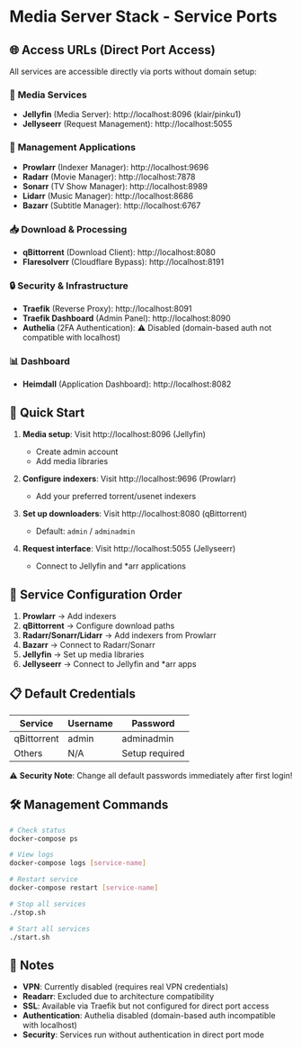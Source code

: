 # Media Server Stack - Service Ports

## 🌐 Access URLs (Direct Port Access)

All services are accessible directly via ports without domain setup:

### 🎥 **Media Services**
- **Jellyfin** (Media Server): http://localhost:8096 (klair/pinku1)
- **Jellyseerr** (Request Management): http://localhost:5055

### 🔧 **Management Applications**
- **Prowlarr** (Indexer Manager): http://localhost:9696
- **Radarr** (Movie Manager): http://localhost:7878
- **Sonarr** (TV Show Manager): http://localhost:8989
- **Lidarr** (Music Manager): http://localhost:8686
- **Bazarr** (Subtitle Manager): http://localhost:6767

### 📥 **Download & Processing**
- **qBittorrent** (Download Client): http://localhost:8080
- **Flaresolverr** (Cloudflare Bypass): http://localhost:8191

### 🔒 **Security & Infrastructure**
- **Traefik** (Reverse Proxy): http://localhost:8091
- **Traefik Dashboard** (Admin Panel): http://localhost:8090
- **Authelia** (2FA Authentication): ⚠️ Disabled (domain-based auth not compatible with localhost)

### 📊 **Dashboard**
- **Heimdall** (Application Dashboard): http://localhost:8082

## 🚀 **Quick Start**

1. **Media setup**: Visit http://localhost:8096 (Jellyfin)
   - Create admin account
   - Add media libraries

2. **Configure indexers**: Visit http://localhost:9696 (Prowlarr)
   - Add your preferred torrent/usenet indexers

3. **Set up downloaders**: Visit http://localhost:8080 (qBittorrent)
   - Default: `admin` / `adminadmin`

4. **Request interface**: Visit http://localhost:5055 (Jellyseerr)
   - Connect to Jellyfin and *arr applications

## 🔧 **Service Configuration Order**

1. **Prowlarr** → Add indexers
2. **qBittorrent** → Configure download paths
3. **Radarr/Sonarr/Lidarr** → Add indexers from Prowlarr
4. **Bazarr** → Connect to Radarr/Sonarr
5. **Jellyfin** → Set up media libraries
6. **Jellyseerr** → Connect to Jellyfin and *arr apps

## 📋 **Default Credentials**

| Service | Username | Password |
|---------|----------|----------|
| qBittorrent | admin | adminadmin |
| Others | N/A | Setup required |

⚠️ **Security Note**: Change all default passwords immediately after first login!

## 🛠️ **Management Commands**

```bash
# Check status
docker-compose ps

# View logs
docker-compose logs [service-name]

# Restart service
docker-compose restart [service-name]

# Stop all services
./stop.sh

# Start all services
./start.sh
```

## 📝 **Notes**

- **VPN**: Currently disabled (requires real VPN credentials)
- **Readarr**: Excluded due to architecture compatibility
- **SSL**: Available via Traefik but not configured for direct port access
- **Authentication**: Authelia disabled (domain-based auth incompatible with localhost)
- **Security**: Services run without authentication in direct port mode
